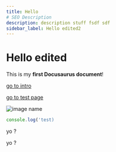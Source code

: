 ```yaml
---
title: Hello
# SEO Description
description: description stuff fsdf sdf
sidebar_label: Hello edited2
---
```


# Hello edited

This is my **first Docusaurus document**!

[go to intro](./intro)

[go to test page](/test)

![image name](/img/docusaurus.png)

```jsx
console.log('test)
```

yo ?

yo ?

